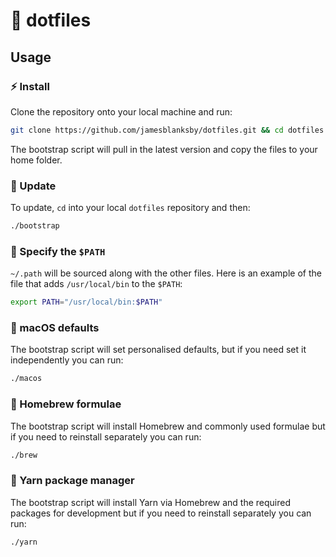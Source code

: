 # 🔧 dotfiles

## Usage

### ⚡️ Install

Clone the repository onto your local machine and run:

```bash
git clone https://github.com/jamesblanksby/dotfiles.git && cd dotfiles && source bootstrap
```

The bootstrap script will pull in the latest version and copy the files to your home folder.

### 💎 Update

To update, `cd` into your local `dotfiles` repository and then:

```bash
./bootstrap
```

### 📁 Specify the `$PATH`

`~/.path` will be sourced along with the other files. Here is an example of the file that adds `/usr/local/bin` to the `$PATH`:

```bash
export PATH="/usr/local/bin:$PATH"
```

### 🍎 macOS defaults

The bootstrap script will set personalised defaults, but if you need set it independently you can run:

```bash
./macos
```

### 🍺 Homebrew formulae

The bootstrap script will install Homebrew and commonly used formulae but if you need to reinstall separately you can run:

```bash
./brew
```

### 🧶 Yarn package manager

The bootstrap script will install Yarn via Homebrew and the required packages for development but if you need to reinstall separately you can run:

```bash
./yarn
```
